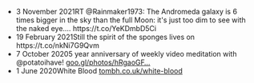 <ul><li><span class="post_date"> 3 November 2021</span>RT @Rainmaker1973: The Andromeda galaxy is 6 times bigger in the sky than the full Moon: it's just too dim to see with the naked eye.… https://t.co/YeKDmbD5Ci</li><li><span class="post_date">19 February 2021</span>Still the spirit of the sponges lives on https://t.co/nkNi7G9Qvm</li><li><span class="post_date"> 7 October 2020</span>5 year anniversary of weekly video 
meditation with @potatoihave! 
<a href="https://goo.gl/photos/hRgaoGFsEP8Lx9847">goo.gl/photos/hRgaoGF…</a></li><li><span class="post_date"> 1 June 2020</span>White Blood <a href="https://tombh.co.uk/white-blood">tombh.co.uk/white-blood</a></li></ul>